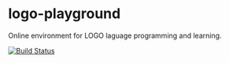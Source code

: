 # logo-playground
Online environment for LOGO laguage programming and learning.

[![Build Status](https://travis-ci.org/logolang/logo-playground.svg?branch=master)](https://travis-ci.org/logolang/logo-playground)
